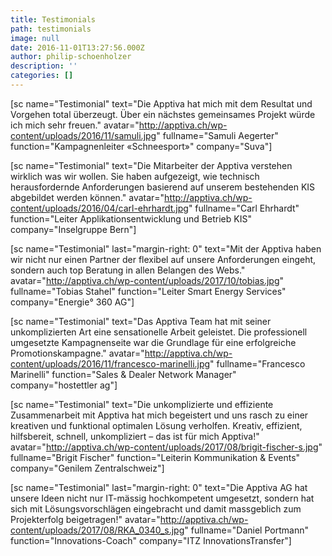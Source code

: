 ```yaml
---
title: Testimonials
path: testimonials
image: null
date: 2016-11-01T13:27:56.000Z
author: philip-schoenholzer
description: ''
categories: []
---
```


[sc name="Testimonial" text="Die Apptiva hat mich mit dem Resultat und Vorgehen total überzeugt. Über ein nächstes gemeinsames Projekt würde ich mich sehr freuen." avatar="http://apptiva.ch/wp-content/uploads/2016/11/samuli.jpg" fullname="Samuli Aegerter" function="Kampagnenleiter «Schneesport»" company="Suva"]

[sc name="Testimonial" text="Die Mitarbeiter der Apptiva verstehen wirklich was wir wollen. Sie haben aufgezeigt, wie technisch herausfordernde Anforderungen basierend auf unserem bestehenden KIS abgebildet werden können." avatar="http://apptiva.ch/wp-content/uploads/2016/04/carl-ehrhardt.jpg" fullname="Carl Ehrhardt" function="Leiter Applikations­entwicklung und Betrieb KIS" company="Inselgruppe Bern"]

[sc name="Testimonial" last="margin-right: 0" text="Mit der Apptiva haben wir nicht nur einen Partner der flexibel auf unsere Anforderungen eingeht, sondern auch top Beratung in allen Belangen des Webs." avatar="http://apptiva.ch/wp-content/uploads/2017/10/tobias.jpg" fullname="Tobias Stahel" function="Leiter Smart Energy Services" company="Energie° 360 AG"]

[sc name="Testimonial" text="Das Apptiva Team hat mit seiner unkomplizierten Art eine sensationelle Arbeit geleistet. Die professionell umgesetzte Kampagnenseite war die Grundlage für eine erfolgreiche Promotionskampagne." avatar="http://apptiva.ch/wp-content/uploads/2016/11/francesco-marinelli.jpg" fullname="Francesco Marinelli" function="Sales &amp; Dealer Network Manager" company="hostettler ag"]

[sc name="Testimonial" text="Die unkomplizierte und effiziente Zusammenarbeit mit Apptiva hat mich begeistert und uns rasch zu einer kreativen und funktional optimalen Lösung verholfen. Kreativ, effizient, hilfsbereit, schnell, unkompliziert – das ist für mich Apptiva!" avatar="http://apptiva.ch/wp-content/uploads/2017/08/brigit-fischer-s.jpg" fullname="Brigit Fischer" function="Leiterin Kommunikation &amp; Events" company="Genilem Zentralschweiz"]

[sc name="Testimonial" last="margin-right: 0" text="Die Apptiva AG hat unsere Ideen nicht nur IT-mässig hochkompetent umgesetzt, sondern hat sich mit Lösungsvorschlägen eingebracht und damit massgeblich zum Projekterfolg beigetragen!" avatar="http://apptiva.ch/wp-content/uploads/2017/08/RKA_0340_s.jpg" fullname="Daniel Portmann" function="Innovations-Coach" company="ITZ InnovationsTransfer"]